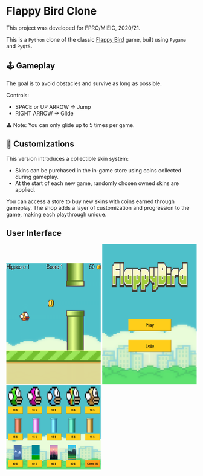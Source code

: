 # Flappy Bird Clone

This project was developed for FPRO/MIEIC, 2020/21.

This is a `Python` clone of the classic [Flappy Bird](https://flappybird.io/) game, built using `Pygame` and `PyQt5`.

## 🕹️ Gameplay

The goal is to avoid obstacles and survive as long as possible.

Controls:

- SPACE or UP ARROW → Jump
- RIGHT ARROW → Glide

⚠️ Note: You can only glide up to 5 times per game.

## 🎨 Customizations

This version introduces a collectible skin system:

- Skins can be purchased in the in-game store using coins collected during gameplay.
- At the start of each new game, randomly chosen owned skins are applied.

You can access a store to buy new skins with coins earned through gameplay. The shop adds a layer of customization and progression to the game, making each playthrough unique.

## User Interface

<p "center">
  <img src="https://github.com/Mark21-03/Flappy-Bird/blob/main/src/assets/ui.jpg" width="250" />
  <img src="https://github.com/Mark21-03/Flappy-Bird/blob/main/src/assets/ui1.jpg" width="250" />
  <img src="https://github.com/Mark21-03/Flappy-Bird/blob/main/src/assets/ui2.jpg" width="250" />
</p>
